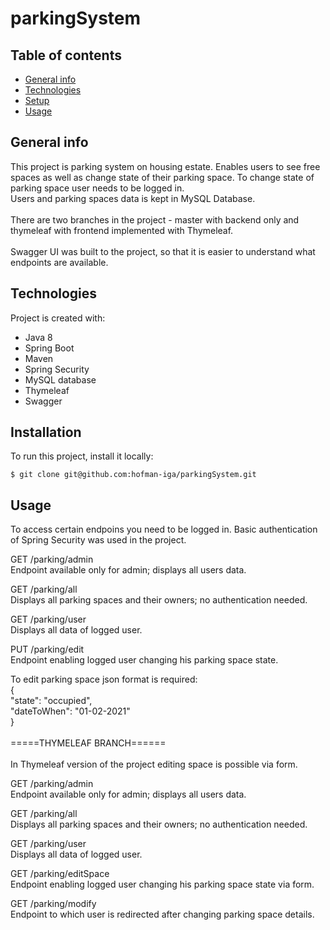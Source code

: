 # parkingSystem

## Table of contents
* [General info](#general-info)
* [Technologies](#technologies)
* [Setup](#setup)
* [Usage](#usage)

## General info
This project is parking system on housing estate. Enables users to see free spaces as well as change state of their parking space. To change state of parking space user needs to be logged in. \
Users and parking spaces data is kept in MySQL Database.\
\
There are two branches in the project - master with backend only and thymeleaf with frontend implemented with Thymeleaf. \
\
Swagger UI was built to the project, so that it is easier to understand what endpoints are available.
  
## Technologies
Project is created with:
* Java 8
* Spring Boot
* Maven
* Spring Security
* MySQL database
* Thymeleaf
* Swagger
	
## Installation
To run this project, install it locally:

```
$ git clone git@github.com:hofman-iga/parkingSystem.git

```

## Usage

To access certain endpoins you need to be logged in. Basic authentication of Spring Security was used in the project.

 

GET
/parking/admin \
Endpoint available only for admin; displays all users data.

GET
/parking/all \
Displays all parking spaces and their owners; no authentication needed.

GET
/parking/user \
Displays all data of logged user.

PUT
/parking/edit \
Endpoint enabling logged user changing his parking space state.

To edit parking space json format is required: \
{\
            "state": "occupied",\
            "dateToWhen": "01-02-2021"\
        }\
        \
=====THYMELEAF BRANCH====== 
\
\
In Thymeleaf version of the project editing space is possible via form.

GET
/parking/admin \
Endpoint available only for admin; displays all users data.

GET
/parking/all \
Displays all parking spaces and their owners; no authentication needed.

GET
/parking/user \
Displays all data of logged user.

GET
/parking/editSpace \
Endpoint enabling logged user changing his parking space state via form.

GET
/parking/modify \
Endpoint to which user is redirected after changing parking space details.
